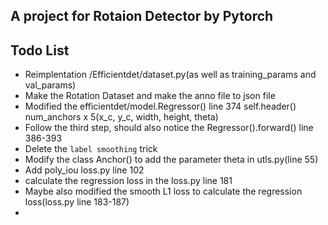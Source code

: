 ## A project for Rotaion Detector by Pytorch  
## Todo List  
* Reimplentation /Efficientdet/dataset.py(as well as training_params and val_params)  
* Make the Rotation Dataset and make the anno file to json file  
* Modified the efficientdet/model.Regressor() line 374 self.header() num_anchors x 5(x_c, y_c, width, height, theta)  
* Follow the third step, should also notice the Regressor().forward() line 386-393  
* Delete the `label smoothing` trick  
* Modify the class Anchor() to add the parameter theta in utls.py(line 55)
* Add poly_iou loss.py line 102  
* calculate the regression loss in the loss.py line 181  
* Maybe also modified the smooth L1 loss to calculate the regression loss(loss.py line 183-187)  
* 
